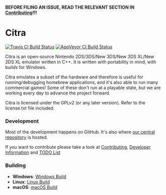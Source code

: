 **BEFORE FILING AN ISSUE, READ THE RELEVANT SECTION IN [Contributing](https://github.com/valentinvanelslande/citra/wiki/Contributing)!!!**

Citra
==============
[![Travis CI Build Status](https://travis-ci.org/valentinvanelslande/citra.svg?branch=valentin)](https://travis-ci.org/valentinvanelslande/citra)
[![AppVeyor CI Build Status](https://ci.appveyor.com/api/projects/status/n7d0qlt7fp428cyp?svg=true)](https://ci.appveyor.com/project/valentinvanelslande/citra)

Citra is an open-source Nintendo 2DS/3DS/New 3DS/New 3DS XL/New 2DS XL emulator written in C++. It is written with portability in mind, with builds for Windows.

Citra emulates a subset of the hardware and therefore is useful for running/debugging homebrew applications, and it's also able to run many commercial games! Some of these don't run at a playable state, but we are working every day to advance the project forward.

Citra is licensed under the GPLv2 (or any later version). Refer to the license.txt file included.

### Development

Most of the development happens on GitHub. It's also where [our central repository](https://github.com/valentinvanelslande/citra) is hosted.

If you want to contribute please take a look at [Contributing](https://github.com/valentinvanelslande/citra/wiki/Contributing), [Developer Information](https://github.com/valentinvanelslande/citra/wiki/Developer-Information) and [TODO List](https://github.com/valentinvanelslande/citra/wiki/TODO-List)

### Building

* __Windows__: [Windows Build](https://github.com/valentinvanelslande/citra/wiki/Building-For-Windows)
* __Linux__: [Linux Build](https://github.com/valentinvanelslande/citra/wiki/Building-For-Linux)
* __macOS__: [macOS Build](https://github.com/valentinvanelslande/citra/wiki/Building-for-macOS)

